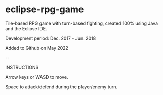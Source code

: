 # eclipse-rpg-game

Tile-based RPG game with turn-based fighting, created 100% using Java and the Eclipse IDE.

Development period: Dec. 2017 - Jun. 2018

Added to Github on May 2022

--

INSTRUCTIONS

Arrow keys or WASD to move.

Space to attack/defend during the player/enemy turn.
